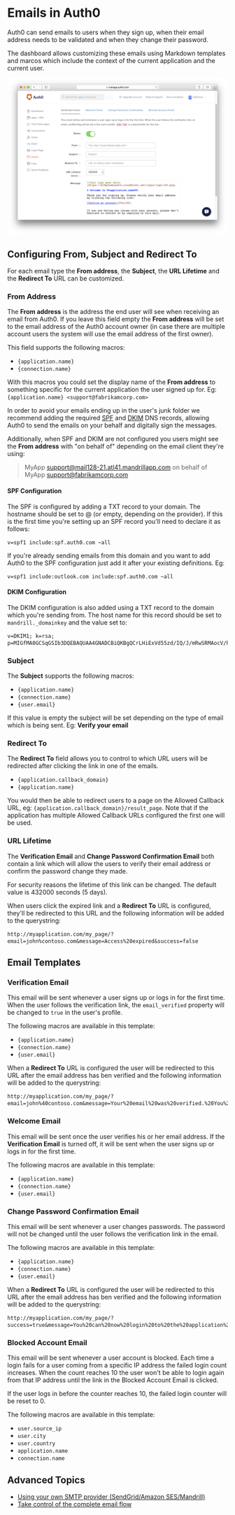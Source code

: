# Emails in Auth0

Auth0 can send emails to users when they sign up, when their email address needs to be validated and when they change their password.

The dashboard allows customizing these emails using Markdown templates and marcos which include the context of the current application and the current user.

![](../media/articles/email/emails-fields.png)

## Configuring From, Subject and Redirect To

For each email type the **From address**, the **Subject**, the **URL Lifetime** and the **Redirect To** URL can be customized.

### From Address

The **From address** is the address the end user will see when receiving an email from Auth0. If you leave this field empty the **From address** will be set to the email address of the Auth0 account owner (in case there are multiple account users the system will use the email address of the first owner).

This field supports the following macros:

- `{application.name}`
- `{connection.name}`

With this macros you could set the display name of the **From address** to something specific for the current application the user signed up for. Eg: `{application.name} <support@fabrikamcorp.com>`

In order to avoid your emails ending up in the user's junk folder we recommend adding the required [SPF](http://en.wikipedia.org/wiki/Sender_Policy_Framework) and [DKIM](http://en.wikipedia.org/wiki/DKIM) DNS records, allowing Auth0 to send the emails on your behalf and digitally sign the messages.

Additionally, when SPF and DKIM are not configured you users might see the **From address** with "on behalf of" depending on the email client they're using:

> MyApp support@mail128-21.atl41.mandrillapp.com on behalf of MyApp support@fabrikamcorp.com

#### SPF Configuration

The SPF is configured by adding a TXT record to your domain. The hostname should be set to @ (or empty, depending on the provider). If this is the first time you're setting up an SPF record you'll need to declare it as follows:

```
v=spf1 include:spf.auth0.com ~all
```

If you're already sending emails from this domain and you want to add Auth0 to the SPF configuration just add it after your existing definitions. Eg:

```
v=spf1 include:outlook.com include:spf.auth0.com ~all
```

#### DKIM Configuration

The DKIM configuration is also added using a TXT record to the domain which you're sending from. The host name for this record should be set to `mandrill._domainkey` and the value set to:

```
v=DKIM1; k=rsa; p=MIGfMA0GCSqGSIb3DQEBAQUAA4GNADCBiQKBgQCrLHiExVd55zd/IQ/J/mRwSRMAocV/hMB3jXwaHH36d9NaVynQFYV8NaWi69c1veUtRzGt7yAioXqLj7Z4TeEUoOLgrKsn8YnckGs9i3B3tVFB+Ch/4mPhXWiNfNdynHWBcPcbJ8kjEQ2U8y78dHZj1YeRXXVvWob2OaKynO8/lQIDAQAB;
```

### Subject

The **Subject** supports the following macros:

- `{application.name}`
- `{connection.name}`
- `{user.email}`

If this value is empty the subject will be set depending on the type of email which is being sent. Eg: **Verify your email**

### Redirect To

The **Redirect To** field allows you to control to which URL users will be redirected after clicking the link in one of the emails. 

- `{application.callback_domain}`
- `{application.name}`

You would then be able to redirect users to a page on the Allowed Callback URL, eg: `{application.callback_domain}/result_page`. Note that if the application has multiple Allowed Callback URLs configured the first one will be used.

### URL Lifetime

The **Verification Email** and **Change Password Confirmation Email** both contain a link which will allow the users to verify their email address or confirm the password change they made.

For security reasons the lifetime of this link can be changed. The default value is 432000 seconds (5 days).

When users click the expired link and a **Redirect To** URL is configured, they'll be redirected to this URL and the following information will be added to the querystring:

```
http://myapplication.com/my_page/?email=john%contoso.com&message=Access%20expired&success=false
```

## Email Templates

### Verification Email

This email will be sent whenever a user signs up or logs in for the first time. When the user follows the verification link, the `email_verified` property will be changed to `true` in the user's profile.

The following macros are available in this template:

- `{application.name}`
- `{connection.name}`
- `{user.email}`

When a **Redirect To** URL is configured the user will be redirected to this URL after the email address has ben verified and the following information will be added to the querystring:

```
http://myapplication.com/my_page/?email=john%40contoso.com&message=Your%20email%20was%20verified.%20You%20can%20continue%20using%20the%20application.&success=true
```

### Welcome Email

This email will be sent once the user verifies his or her email address. If the **Verification Email** is turned off, it will be sent when the user signs up or logs in for the first time.

The following macros are available in this template:

- `{application.name}`
- `{connection.name}`
- `{user.email}`

### Change Password Confirmation Email

This email will be sent whenever a user changes passwords. The password will not be changed until the user follows the verification link in the email.

The following macros are available in this template:

- `{application.name}`
- `{connection.name}`
- `{user.email}`

When a **Redirect To** URL is configured the user will be redirected to this URL after the email address has ben verified and the following information will be added to the querystring:

```
http://myapplication.com/my_page/?success=true&message=You%20can%20now%20login%20to%20the%20application%20with%20the%20new%20password.
```

### Blocked Account Email

This email will be sent whenever a user account is blocked. Each time a login fails for a user coming from a specific IP address the failed login count increases. When the count reaches 10 the user won't be able to login again from that IP address until the link in the Blocked Account Email is clicked.

If the user logs in before the counter reaches 10, the failed login counter will be reset to 0.

The following macros are available in this template:

- `user.source_ip`
- `user.city`
- `user.country`
- `application.name`
- `connection.name`

## Advanced Topics

- [Using your own SMTP provider (SendGrid/Amazon SES/Mandrill)](@@env.BASE_URL@@/email/providers)
- [Take control of the complete email flow](@@env.BASE_URL@@/email/custom)